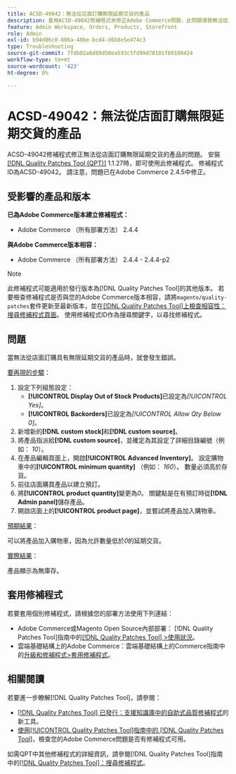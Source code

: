 ```yaml
---
title: ACSD-49042：無法從店面訂購無限延期交貨的產品
description: 套用ACSD-49042修補程式來修正Adobe Commerce問題，此問題導致無法從店面訂購無限延期交貨的產品。
feature: Admin Workspace, Orders, Products, Storefront
role: Admin
exl-id: b94d06c0-806a-40be-bcd4-d6b8e5e474c3
type: Troubleshooting
source-git-commit: 7fdb02a6d89d50ea593c5fd99d78101f89198424
workflow-type: tm+mt
source-wordcount: '423'
ht-degree: 0%

---
```


# ACSD-49042：無法從店面訂購無限延期交貨的產品

ACSD-49042修補程式修正無法從店面訂購無限延期交貨的產品的問題。 安裝[[!DNL Quality Patches Tool (QPT)]](https://experienceleague.adobe.com/zh-hant/docs/commerce-operations/tools/quality-patches-tool/quality-patches-tool-to-self-serve-quality-patches) 1.1.27時，即可使用此修補程式。 修補程式ID為ACSD-49042。 請注意，問題已在Adobe Commerce 2.4.5中修正。

## 受影響的產品和版本

**已為Adobe Commerce版本建立修補程式：**

* Adobe Commerce （所有部署方法） 2.4.4

**與Adobe Commerce版本相容：**

* Adobe Commerce （所有部署方法） 2.4.4 - 2.4.4-p2

>[!NOTE]
>
>此修補程式可能適用於發行版本為[!DNL Quality Patches Tool]的其他版本。 若要檢查修補程式是否與您的Adobe Commerce版本相容，請將`magento/quality-patches`套件更新至最新版本，並在[[!DNL Quality Patches Tool]上檢查相容性：搜尋修補程式頁面](https://experienceleague.adobe.com/tools/commerce-quality-patches/index.html?lang=zh-Hant)。 使用修補程式ID作為搜尋關鍵字，以尋找修補程式。

## 問題

當無法從店面訂購具有無限延期交貨的產品時，就會發生錯誤。

<u>要再現的步驟</u>：

1. 設定下列組態設定：
   * **[!UICONTROL Display Out of Stock Products]**&#x200B;已設定為&#x200B;*[!UICONTROL Yes]*。
   * **[!UICONTROL Backorders]**&#x200B;已設定為&#x200B;*[!UICONTROL Allow Qty Below 0]*。
1. 新增新的&#x200B;**[!DNL custom stock]**&#x200B;和&#x200B;**[!DNL custom source]**。
1. 將產品指派給&#x200B;**[!DNL custom source]**，並確定為其設定了詳細目錄編號（例如： *10*）。
1. 在產品編輯頁面上，開啟&#x200B;**[!UICONTROL Advanced Inventory]**。 設定購物車中的&#x200B;**[!UICONTROL minimum quantity]** （例如： *160*）。 數量必須高於存貨。
1. 前往店面購買產品以建立預訂。
1. 將&#x200B;**[!UICONTROL product quantity]**&#x200B;變更為&#x200B;*0*。 關鍵點是在有預訂時從&#x200B;**[!DNL Admin panel]**&#x200B;儲存產品。
1. 開啟店面上的&#x200B;**[!UICONTROL product page]**，並嘗試將產品加入購物車。

<u>預期結果</u>：

可以將產品加入購物車，因為允許數量低於&#x200B;*0*&#x200B;的延期交貨。

<u>實際結果</u>：

產品顯示為無庫存。

## 套用修補程式

若要套用個別修補程式，請根據您的部署方法使用下列連結：

* Adobe Commerce或Magento Open Source內部部署： [!DNL Quality Patches Tool]指南中的[[!DNL Quality Patches Tool] >使用狀況](/help/tools/quality-patches-tool/usage.md)。
* 雲端基礎結構上的Adobe Commerce：雲端基礎結構上的Commerce指南中的[升級和修補程式>套用修補程式](https://experienceleague.adobe.com/docs/commerce-cloud-service/user-guide/develop/upgrade/apply-patches.html?lang=zh-Hant)。

## 相關閱讀

若要進一步瞭解[!DNL Quality Patches Tool]，請參閱：

* [[!DNL Quality Patches Tool] 已發行：支援知識庫中的自助式品質修補程式](https://experienceleague.adobe.com/zh-hant/docs/commerce-operations/tools/quality-patches-tool/quality-patches-tool-to-self-serve-quality-patches)的新工具。
* [使用[!UICONTROL Quality Patches Tool]指南中的 [!DNL Quality Patches Tool]](/help/tools/quality-patches-tool/patches-available-in-qpt/check-patch-for-magento-issue-with-magento-quality-patches.md)，檢查您的Adobe Commerce問題是否有修補程式可用。


如需QPT中其他修補程式的詳細資訊，請參閱[!DNL Quality Patches Tool]指南中的[[!DNL Quality Patches Tool]：搜尋修補程式](https://experienceleague.adobe.com/tools/commerce-quality-patches/index.html?lang=zh-Hant)。
